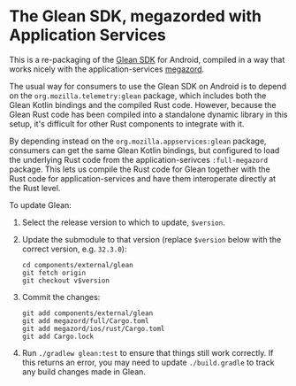 # The Glean SDK, megazorded with Application Services

This is a re-packaging of the [Glean SDK](https://github.com/mozilla/glean/) for Android,
compiled in a way that works nicely with the application-services [megazord](../../docs/design/megazords.md).

The usual way for consumers to use the Glean SDK on Android is to depend on the
`org.mozilla.telemetry:glean` package, which includes both the Glean Kotlin bindings
and the compiled Rust code. However, because the Glean Rust code has been compiled
into a standalone dynamic library in this setup, it's difficult for other Rust components
to integrate with it.

By depending instead on the `org.mozilla.appservices:glean` package, consumers can
get the same Glean Kotlin bindings, but configured to load the underlying Rust code
from the application-serivces `:full-megazord` package. This lets us compile the Rust
code for Glean together with the Rust code for application-services and have them
interoperate directly at the Rust level.

To update Glean:

1. Select the release version to which to update, `$version`.
2. Update the submodule to that version (replace `$version` below with the correct version, e.g. `32.3.0`):

   ```
   cd components/external/glean
   git fetch origin
   git checkout v$version
   ```
3. Commit the changes:

    ```
    git add components/external/glean
    git add megazord/full/Cargo.toml
    git add megazord/ios/rust/Cargo.toml
    git add Cargo.lock
    ```
4. Run `./gradlew glean:test` to ensure that things still work correctly.
   If this returns an error, you may need to update `./build.gradle` to track
   any build changes made in Glean.
